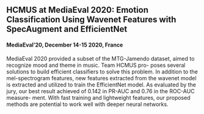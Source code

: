 ## HCMUS at MediaEval 2020: Emotion Classification Using Wavenet Features with SpecAugment and EfficientNet

#### MediaEval’20, December 14-15 2020, France

MediaEval 2020 provided a subset of the MTG-Jamendo dataset, aimed to recognize mood and theme in music. Team HCMUS pro- poses several solutions to build efficient classifiers to solve this problem. In addition to the mel-spectrogram features, new features extracted from the wavenet model is extracted and utilized to train the EfficientNet model. As evaluated by the jury, our best result achieved of 0.142 in PR-AUC and 0.76 in the ROC-AUC measure- ment. With fast training and lightweight features, our proposed methods are potential to work well with deeper neural networks.